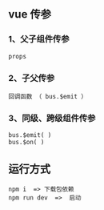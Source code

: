 ## vue 传参

### 1、父子组件传参

    props

### 2、子父传参

    回调函数 （ bus.$emit ）

### 3、同级、跨级组件传参

    bus.$emit( )   
    bus.$on( )


## 运行方式

    npm i  => 下载包依赖     
    npm run dev  =>  启动


